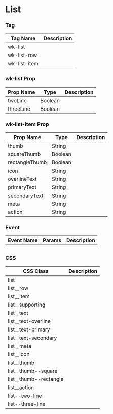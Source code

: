 # List

### Tag
Tag Name | Description
--- | --- 
wk-list | 
wk-list-row | 
wk-list-item | 

### wk-list Prop
Prop Name | Type | Description
--- | --- | ---
twoLine | Boolean |
threeLine | Boolean |

### wk-list-item Prop
Prop Name | Type | Description
--- | --- | ---
thumb | String | 
squareThumb | Boolean | 
rectangleThumb | Boolean | 
icon | String | 
overlineText | String | 
primaryText | String | 
secondaryText | String | 
meta | String | 
action | String | 

### Event
Event Name | Params | Description
--- | --- | ---
 |  | 

### CSS
CSS Class | Description
--- | --- 
list |
list__row |
list__item |
list__supporting |
list__text |
list__text-overline |
list__text-primary |
list__text-secondary |
list__meta |
list__icon |
list__thumb |
list__thumb--square |
list__thumb--rectangle |
list__action |
list--two-line |
list--three-line |